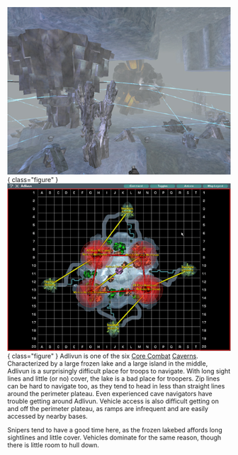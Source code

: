 ![](../images/Adlivun.jpg){ class="figure" }
![](../images/AdlivunMap.jpg){ class="figure" } Adlivun is one of the six
[Core Combat](../items/Core_Combat.md) [Caverns](Caverns.md). Characterized by a
large frozen lake and a large island in the middle, Adlivun is a surprisingly
difficult place for troops to navigate. With long sight lines and little (or no)
cover, the lake is a bad place for troopers. Zip lines can be hard to navigate
too, as they tend to head in less than straight lines around the perimeter
plateau. Even experienced cave navigators have trouble getting around Adlivun.
Vehicle access is also difficult getting on and off the perimeter plateau, as
ramps are infrequent and are easily accessed by nearby bases.

Snipers tend to have a good time here, as the frozen lakebed affords long
sightlines and little cover. Vehicles dominate for the same reason, though there
is little room to hull down.


